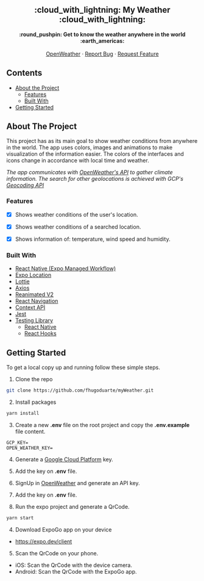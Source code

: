 
<p align="center">
<h2 align="center"> :cloud_with_lightning: My Weather  :cloud_with_lightning:</h2>
  <p align="center">
    <strong>:round_pushpin: Get to know the weather anywhere in the world :earth_americas:</strong>
    <br />
    <br />
    <a href="https://openweathermap.org/api">OpenWeather</a>
    ·
    <a href="https://github.com/fhugoduarte/myWeather/issues">Report Bug</a>
    ·
    <a href="https://github.com/fhugoduarte/myWeather/issues">Request Feature</a>
  </p>
</p>

## Contents

* [About the Project](#about-the-project)
  * [Features](#features)
  * [Built With](#built-with)
* [Getting Started](#getting-started)


## About The Project

This project has as its main goal to show weather conditions from anywhere in the world. The app uses colors, images and animations to make visualization of the information easier. The colors of the interfaces and icons change in accordance with local time and weather.

_The app communicates with [OpenWeather's API](https://openweathermap.org/api) to gather climate information. The search for other geolocations is achieved with GCP's [Geocoding API](https://developers.google.com/maps/documentation/geocoding/overview)_

### Features

* [x] Shows weather conditions of the user's location. 
* [x] Shows weather conditions of a searched location. 
* [x] Shows information of: temperature, wind speed and humidity.



### Built With

- [React Native (Expo Managed Workflow)](https://github.com/expo/expo/tree/master/packages/expo)
- [Expo Location](https://docs.expo.dev/versions/latest/sdk/location/)
- [Lottie](https://github.com/lottie-react-native/lottie-react-native#readme)
- [Axios](https://github.com/axios/axios)
- [Reanimated V2](https://docs.swmansion.com/react-native-reanimated/)
- [React Navigation](https://reactnavigation.org/)
- [Context API](https://pt-br.reactjs.org/docs/context.html)
- [Jest](https://jestjs.io/pt-BR/)
- [Testing Library](https://testing-library.com/)
  - [React Native](https://callstack.github.io/react-native-testing-library/)
  - [React Hooks](https://github.com/testing-library/react-hooks-testing-library#readme)



## Getting Started

To get a local copy up and running follow these simple steps.
 
1. Clone the repo
```sh
git clone https://github.com/fhugoduarte/myWeather.git
```
2. Install packages
```sh
yarn install
```
3. Create a new **.env** file on the root project and copy the **.env.example** file content.
```
GCP_KEY=
OPEN_WEATHER_KEY=
```
4. Generate a [Google Cloud Platform](https://developers.google.com/maps/documentation/geocoding/cloud-setup) key.

6. Add the key on **.env** file.

7. SignUp in [OpenWeather](https://home.openweathermap.org/users/sign_in) and generate an API key.

9. Add the key on **.env** file.

10. Run the expo project and generate a QrCode.
```sh
yarn start
```
4. Download ExpoGo app on your device
- https://expo.dev/client

5. Scan the QrCode on your phone.
- iOS: Scan the QrCode with the device camera.
- Android: Scan the QrCode with the ExpoGo app.
